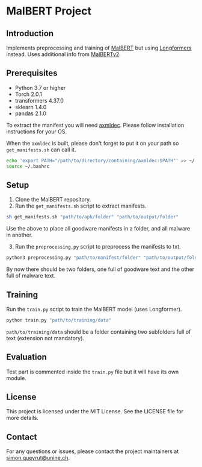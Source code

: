 # MalBERT Project

## Introduction
Implements preprocessing and training of [MalBERT](https://ieeexplore.ieee.org/document/9659287) but using [Longformers](https://huggingface.co/docs/transformers/model_doc/longformer) instead. Uses additional info from [MalBERTv2](https://www.mdpi.com/2504-2289/7/2/60).

## Prerequisites
- Python 3.7 or higher
- Torch 2.0.1
- transformers 4.37.0
- sklearn 1.4.0
- pandas 2.1.0

To extract the manifest you will need [axmldec](https://github.com/ytsutano/axmldec?tab=readme-ov-file#32-decoding-androidmanifestxml-in-an-apk-file). Please follow installation instructions for your OS.

When the `axmldec` is built, please don't forget to put it on your path so `get_manifests.sh` can call it.
```bash
echo 'export PATH="/path/to/directory/containing/axmldec:$PATH"' >> ~/.bashrc
source ~/.bashrc
```


## Setup
1. Clone the MalBERT repository.
2. Run the `get_manifests.sh` script to extract manifests.
```bash
sh get_manifests.sh "path/to/apk/folder" "path/to/output/folder"
```
Use the above to place all goodware manifests in a folder, and all malware in another.

3. Run the `preprocessing.py` script to preprocess the manifests to txt.
```python
python3 preprocessing.py "path/to/manifest/folder" "path/to/output/folder" data/dictionaries/words.txt
````
By now there should be two folders, one full of goodware text and the other full of malware text.

## Training
Run the `train.py` script to train the MalBERT model (uses Longformer).
```python
python train.py "path/to/training/data"
```
`path/to/training/data` should be a folder containing two subfolders full of text (extension not mandatory).

## Evaluation
Test part is commented inside the `train.py` file but it will have its own module.

## License
This project is licensed under the MIT License. See the LICENSE file for more details.

## Contact
For any questions or issues, please contact the project maintainers at simon.queyrut@unine.ch.